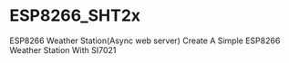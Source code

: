 # ESP8266_SHT2x
ESP8266 Weather Station(Async web server) 
Create A Simple ESP8266 Weather Station With SI7021
